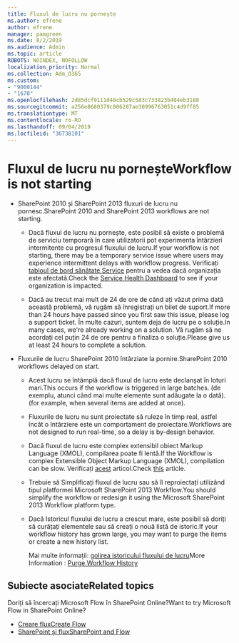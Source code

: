 ```yaml
---
title: Fluxul de lucru nu pornește
ms.author: efrene
author: efrene
manager: pamgreen
ms.date: 8/2/2019
ms.audience: Admin
ms.topic: article
ROBOTS: NOINDEX, NOFOLLOW
localization_priority: Normal
ms.collection: Adm_O365
ms.custom:
- "9000144"
- "1670"
ms.openlocfilehash: 2d85dcf9111d48cb529c583c733823b404eb3188
ms.sourcegitcommit: a256e8680379c006287ae30996763051c4d9ff85
ms.translationtype: MT
ms.contentlocale: ro-RO
ms.lasthandoff: 09/04/2019
ms.locfileid: "36738101"
---
```

# <a name="workflow-is-not-starting"></a><span data-ttu-id="cc1ab-102">Fluxul de lucru nu pornește</span><span class="sxs-lookup"><span data-stu-id="cc1ab-102">Workflow is not starting</span></span>

- <span data-ttu-id="cc1ab-103">SharePoint 2010 și SharePoint 2013 fluxuri de lucru nu pornesc.</span><span class="sxs-lookup"><span data-stu-id="cc1ab-103">SharePoint 2010 and SharePoint 2013 workflows are not starting.</span></span>

    - <span data-ttu-id="cc1ab-104">Dacă fluxul de lucru nu pornește, este posibil să existe o problemă de serviciu temporară în care utilizatorii pot experimenta întârzieri intermitente cu progresul fluxului de lucru.</span><span class="sxs-lookup"><span data-stu-id="cc1ab-104">If your workflow is not starting, there may be a temporary service issue where users may experience intermittent delays with workflow progress.</span></span> <span data-ttu-id="cc1ab-105">Verificați [tabloul de bord sănătate Service](https:/admin.microsoft.com/AdminPortal/Home#/servicehealth) pentru a vedea dacă organizația este afectată.</span><span class="sxs-lookup"><span data-stu-id="cc1ab-105">Check the [Service Health Dashboard](https:/admin.microsoft.com/AdminPortal/Home#/servicehealth) to see if your organization is impacted.</span></span>

    - <span data-ttu-id="cc1ab-106">Dacă au trecut mai mult de 24 de ore de când ați văzut prima dată această problemă, vă rugăm să înregistrați un bilet de suport.</span><span class="sxs-lookup"><span data-stu-id="cc1ab-106">If more than 24 hours have passed since you first saw this issue, please log a support ticket.</span></span> <span data-ttu-id="cc1ab-107">În multe cazuri, suntem deja de lucru pe o soluție.</span><span class="sxs-lookup"><span data-stu-id="cc1ab-107">In many cases, we're already working on a solution.</span></span> <span data-ttu-id="cc1ab-108">Vă rugăm să ne acordați cel puțin 24 de ore pentru a finaliza o soluție.</span><span class="sxs-lookup"><span data-stu-id="cc1ab-108">Please give us at least 24 hours to complete a solution.</span></span>

- <span data-ttu-id="cc1ab-109">Fluxurile de lucru SharePoint 2010 întârziate la pornire.</span><span class="sxs-lookup"><span data-stu-id="cc1ab-109">SharePoint 2010 workflows delayed on start.</span></span>

    - <span data-ttu-id="cc1ab-110">Acest lucru se întâmplă dacă fluxul de lucru este declanșat în loturi mari.</span><span class="sxs-lookup"><span data-stu-id="cc1ab-110">This occurs if the workflow is triggered in large batches.</span></span> <span data-ttu-id="cc1ab-111">(de exemplu, atunci când mai multe elemente sunt adăugate la o dată).</span><span class="sxs-lookup"><span data-stu-id="cc1ab-111">(for example, when several items are added at once).</span></span>

    - <span data-ttu-id="cc1ab-112">Fluxurile de lucru nu sunt proiectate să ruleze în timp real, astfel încât o întârziere este un comportament de proiectare.</span><span class="sxs-lookup"><span data-stu-id="cc1ab-112">Workflows are not designed to run real-time, so a delay is by-design behavior.</span></span>

   -  <span data-ttu-id="cc1ab-113">Dacă fluxul de lucru este complex extensibil obiect Markup Language (XMOL), compilarea poate fi lentă.</span><span class="sxs-lookup"><span data-stu-id="cc1ab-113">If the Workflow is complex Extensible Object Markup Language (XMOL), compilation can be slow.</span></span> <span data-ttu-id="cc1ab-114">Verificați [acest](https://support.microsoft.com//kb/3043697) articol.</span><span class="sxs-lookup"><span data-stu-id="cc1ab-114">Check [this](https://support.microsoft.com//kb/3043697) article.</span></span>

    - <span data-ttu-id="cc1ab-115">Trebuie să Simplificați fluxul de lucru sau să îl reproiectați utilizând tipul platformei Microsoft SharePoint 2013 Workflow.</span><span class="sxs-lookup"><span data-stu-id="cc1ab-115">You should simplify the workflow or redesign it using the Microsoft SharePoint 2013 Workflow platform type.</span></span>

    - <span data-ttu-id="cc1ab-116">Dacă Istoricul fluxului de lucru a crescut mare, este posibil să doriți să curățați elementele sau să creați o nouă listă de istoric.</span><span class="sxs-lookup"><span data-stu-id="cc1ab-116">If your workflow history has grown large, you may want to purge the items or create a new history list.</span></span>

        <span data-ttu-id="cc1ab-117">Mai multe informații: [golirea istoricului fluxului de lucru](https://blogs.technet.microsoft.com/marj/2015/08/07/sharepoint-2010-workflows-best-practice-purge-workflow-history-list-items/)</span><span class="sxs-lookup"><span data-stu-id="cc1ab-117">More Information : [Purge Workflow History](https://blogs.technet.microsoft.com/marj/2015/08/07/sharepoint-2010-workflows-best-practice-purge-workflow-history-list-items/)</span></span>


## <a name="related-topics"></a><span data-ttu-id="cc1ab-118">Subiecte asociate</span><span class="sxs-lookup"><span data-stu-id="cc1ab-118">Related topics</span></span>
<span data-ttu-id="cc1ab-119">Doriți să încercați Microsoft Flow în SharePoint Online?</span><span class="sxs-lookup"><span data-stu-id="cc1ab-119">Want to try Microsoft Flow in SharePoint Online?</span></span>
- [<span data-ttu-id="cc1ab-120">Creare flux</span><span class="sxs-lookup"><span data-stu-id="cc1ab-120">Create Flow</span></span>](https://support.office.com/article/Create-a-flow-for-a-list-or-library-in-SharePoint-Online-or-OneDrive-for-Business-a9c3e03b-0654-46af-a254-20252e580d01) 
- [<span data-ttu-id="cc1ab-121">SharePoint și flux</span><span class="sxs-lookup"><span data-stu-id="cc1ab-121">SharePoint and Flow</span></span>](https://flow.microsoft.com/blog/sharepoint-and-flow/) 


